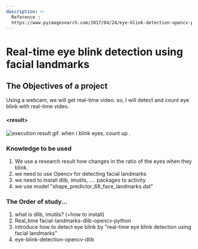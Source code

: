```yaml
---
description: >-
  Reference :
  https://www.pyimagesearch.com/2017/04/24/eye-blink-detection-opencv-python-dlib/
---
```


# Real-time eye blink detection using facial landmarks

## The Objectives of a project

Using a webcam, we will get real-time video. so, I will detect and count eye blink with real-time video. 

#### &lt;result&gt;

![execution result gif. when i blink eyes, count up .](../.gitbook/assets/img_0359.gif)

### Knowledge to be used

1. We use a research result how changes in the ratio of the eyes when they blink. 
2. we need to use Opencv for detecting facial landmarks
3. we need to install dlib, imutils, .... packages to activity
4. we use model "shape\_predictor\_68\_face\_landmarks.dat" 

### The Order of study...

1. what is dlib, imutils? \(+how to install\)
2. Real\_time facial-landmarks-dlib-opencv-python
3. introduce how to detect eye blink by "real-time eye blink detection using facial landmarks"
4. eye-blink-detection-opencv-dlib



